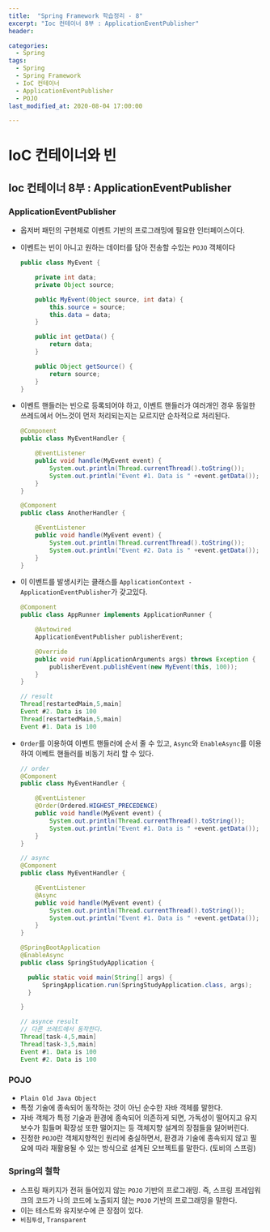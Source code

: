 ```yaml
---
title:  "Spring Framework 학습정리 - 8"
excerpt: "Ioc 컨테이너 8부 : ApplicationEventPublisher"
header:

categories:
  - Spring
tags:
  - Spring
  - Spring Framework
  - IoC 컨테이너
  - ApplicationEventPublisher
  - POJO
last_modified_at: 2020-08-04 17:00:00

---
```


# IoC 컨테이너와 빈

## Ioc 컨테이너 8부 : ApplicationEventPublisher

### ApplicationEventPublisher

- 옵저버 패턴의 구현체로 이벤트 기반의 프로그래밍에 필요한 인터페이스이다.

- 이벤트는 빈이 아니고 원하는 데이터를 담아 전송할 수있는 `POJO` 객체이다

  ```java
  public class MyEvent {
  
      private int data;
      private Object source;
  
      public MyEvent(Object source, int data) {
          this.source = source;
          this.data = data;
      }
  
      public int getData() {
          return data;
      }
  
      public Object getSource() {
          return source;
      }
  }
  ```

- 이벤트 핸들러는 빈으로 등록되어야 하고, 이벤트 핸들러가 여러개인 경우 동일한 쓰레드에서 어느것이 먼저 처리되는지는 모르지만 순차적으로 처리된다.

  ```java
  @Component
  public class MyEventHandler {
  
      @EventListener
      public void handle(MyEvent event) {
          System.out.println(Thread.currentThread().toString());
          System.out.println("Event #1. Data is " +event.getData());
      }
  }
  
  @Component
  public class AnotherHandler {
  
      @EventListener
      public void handle(MyEvent event) {
          System.out.println(Thread.currentThread().toString());
          System.out.println("Event #2. Data is " +event.getData());
      }
  }
  ```

- 이 이벤트를 발생시키는 클래스를 `ApplicationContext - ApplicationEventPublisher`가 갖고있다.

  ```java
  @Component
  public class AppRunner implements ApplicationRunner {
  
      @Autowired
      ApplicationEventPublisher publisherEvent;
  
      @Override
      public void run(ApplicationArguments args) throws Exception {
          publisherEvent.publishEvent(new MyEvent(this, 100));
      }
  }
  ```

  ```java
  // result
  Thread[restartedMain,5,main]
  Event #2. Data is 100
  Thread[restartedMain,5,main]
  Event #1. Data is 100
  ```

- `Order`를 이용하여 이벤트 핸들러에 순서 줄 수 있고, `Async`와 `EnableAsync`를 이용하여 이베트 핸들러를 비동기 처리 할 수 있다.

  ```java
  // order
  @Component
  public class MyEventHandler {
  
      @EventListener
      @Order(Ordered.HIGHEST_PRECEDENCE)
      public void handle(MyEvent event) {
          System.out.println(Thread.currentThread().toString());
          System.out.println("Event #1. Data is " +event.getData());
      }
  }
  
  // async
  @Component
  public class MyEventHandler {
  
      @EventListener
      @Async
      public void handle(MyEvent event) {
          System.out.println(Thread.currentThread().toString());
          System.out.println("Event #1. Data is " +event.getData());
      }
  }
  
  @SpringBootApplication
  @EnableAsync
  public class SpringStudyApplication {
  
  	public static void main(String[] args) {
  		SpringApplication.run(SpringStudyApplication.class, args);
  	}
  
  }
  ```

  ```java
  // asynce result
  // 다른 쓰레드에서 동작한다.
  Thread[task-4,5,main]
  Thread[task-3,5,main]
  Event #1. Data is 100
  Event #2. Data is 100
  ```



### POJO

- `Plain Old Java Object`
- 특정 기술에 종속되어 동작하는 것이 아닌 순수한 자바 객체를 말한다.
- 자바 객체가 특정 기술과 환경에 종속되어 의존하게 되면, 가독성이 떨어지고 유지보수가 힘들며 확장성 또한 떨어지는 등 객체지향 설계의 장점들을 잃어버린다.
- 진정한 `POJO`란 객체지향적인 원리에 충실하면서, 환경과 기술에 종속되지 않고 필요에 따라 재활용될 수 있는 방식으로 설계된 오브젝트를 말한다. (토비의 스프링)

### Spring의 철학

- 스프링 패키지가 전혀 들어있지 않는 `POJO` 기반의 프로그래밍. 즉, 스프링 프레임워크의 코드가 나의 코드에 노출되지 않는 `POJO` 기반의 프로그래밍을 말한다.
- 이는 테스트와 유지보수에 큰 장점이 있다. 
- `비침투성`, `Transparent`

